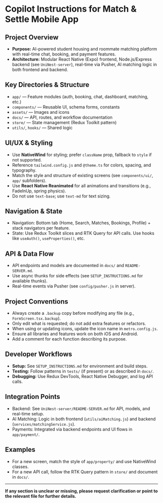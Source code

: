 # Copilot Instructions for Match & Settle Mobile App

## Project Overview
- **Purpose:** AI-powered student housing and roommate matching platform with real-time chat, booking, and payment features.
- **Architecture:** Modular React Native (Expo) frontend, Node.js/Express backend (see `UniNest-server`), real-time via Pusher, AI matching logic in both frontend and backend.

## Key Directories & Structure
- `app/` — Feature modules (auth, booking, chat, dashboard, matching, etc.)
- `components/` — Reusable UI, schema forms, constants
- `assets/` — Images and icons
- `docs/` — API, routes, and workflow documentation
- `store/` — State management (Redux Toolkit pattern)
- `utils/`, `hooks/` — Shared logic

## UI/UX & Styling
- Use **NativeWind** for styling; prefer `className` prop, fallback to `style` if not supported.
- Reference `tailwind.config.js` and `@theme.ts` for colors, spacing, and typography.
- Match the style and structure of existing screens (see `components/ui/`, `app/` subfolders).
- Use **React Native Reanimated** for all animations and transitions (e.g., FadeInUp, spring physics).
- Do not use `text-base`; use `text-md` for text sizing.

## Navigation & State
- Navigation: Bottom tab (Home, Search, Matches, Bookings, Profile) + stack navigators per feature.
- State: Use Redux Toolkit slices and RTK Query for API calls. Use hooks like `useAuth()`, `useProperties()`, etc.

## API & Data Flow
- API endpoints and models are documented in `docs/` and `README-SERVER.md`.
- Use async thunks for side effects (see `SETUP_INSTRUCTIONS.md` for available thunks).
- Real-time events via Pusher (see `config/pusher.js` in server).

## Project Conventions
- Always create a `.backup` copy before modifying any file (e.g., `FormScreen.tsx.backup`).
- Only edit what is requested; do not add extra features or refactors.
- When using or updating icons, update the icon name in `metro.config.js`.
- Ensure all libraries and features work on both iOS and Android.
- Add a comment for each function describing its purpose.

## Developer Workflows
- **Setup:** See `SETUP_INSTRUCTIONS.md` for environment and build steps.
- **Testing:** Follow patterns in `tests/` (if present) or as described in `docs/`.
- **Debugging:** Use Redux DevTools, React Native Debugger, and log API calls.

## Integration Points
- Backend: See `UniNest-server/README-SERVER.md` for API, models, and real-time setup.
- AI Matching: Logic in both frontend (`utils/aiMatching.js`) and backend (`services/matchingService.js`).
- Payments: Integrated via backend endpoints and UI flows in `app/payment/`.

## Examples
- For a new screen, match the style of `app/property/` and use NativeWind classes.
- For a new API call, follow the RTK Query pattern in `store/` and document in `docs/`.

---

**If any section is unclear or missing, please request clarification or point to the relevant file for further details.**
